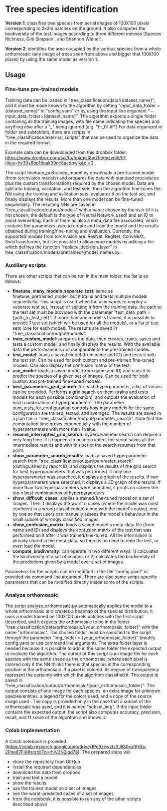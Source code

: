 # Tree species identification
**Version 1**: classifies tree species from aerial images of 100X100 pixels corresponding to 2x2m patches on the ground.
It also computes the biodiversity of the test images according to three different indexes (Species Richness, Gini Simpson
, and Shannon Wiener).

**Version 2**: identifies the area occupied by the various species from a whole orthomosaic (any image of trees seen
from above and bigger that 100X100 pixels) by using the same model as version 1.

## Usage
### Fine-tune pre-trained models
Training data can be loaded in "tree_classification/data/{dataset_name}", and it must be made known to the algorithm by
setting "input_data_folder = {dataset_name}" in "config.yaml" or by using the input line argument 
"--input_data_folder={dataset_name}". The algorithm expects a single folder containing all the training images,
with file name indicating the species and anything else after a "_" being ignored (e.g. "fir_01.tif")
For data organized in folder and subfolders, there are scripts in "tree_classification/external_scripts" that can be
used to organize the data in the required format.

Example data can be downloaded from this dropbox folder: 
https://www.dropbox.com/scl/fo/hpjrqist8id7h5gvzvni5/h?rlkey=hv30z8bp19qak99nc8acdpwik&dl=0

The script finetune_pretrained_model.py downloads a pre-trained model (from torchvision models) and prepares the data
with standard procedures plus the custom transformations required by the chosen model. Data are split into training,
validation, and test sets, then the algorithm fine-tunes the NN using the training and validation sets, evaluates it on
the test set, and finally displays the results. More than one model can be fine-tuned sequentially. The resulting NNs
are saved in "tree_classification/output/models" with a name chosen by the user (if it is not chosen, the default is
the type of Neural Network used) and an ID to avoid overwriting. Each of them as also a meta_data file associated,
which contains the parameters used to create and train the model and the results obtained during training/fine-tuning
and evaluation. Currently, the supported models from torchvision are: ResNet, RegNet, ConvNeXt, SwinTransformer, but it
is possible to allow more models by adding a file which defines the function "replace_decision_layer" in 
tree_classification/models/pretrained/{model_name}.py.

### Auxiliary scripts
There are other scripts that can be run in the main folder, the list is as follows:
- **finetune_many_models_separate_test**: same as finetune_pretrained_model, but it trains and tests multiple models
sequentially. This script is used when the user wants to employ a separate test set, instead of splitting it from the
training data. the path to the test set must be provided with the parameter "test_data_path = {path_to_test_set}". If
more than one model is trained, it is possible to provide 1 test set (which will be used for all the models), or a
list of test sets (one for each model). The results are saved in "tree_classification/output/models".
- **train_custom_model**: prepares the data, then creates, trains, saves and tests a custom model, and finally displays
the results. With the available data the performance is not comparable to the pre-trained models.
- **test_model**: loads a saved model (from name and ID) and tests it with the test set. Can be used for
both custom and pre-trained fine-tuned models. Can also display the confusion matrix of the test.
- **use_model**: loads a saved model (from name and ID) and uses it to predict the species of a given set of
images. Can be used for both custom and pre-trained fine-tuned models.
- **best_parameters_grid_search**: for each hyperparameter, a list of values can be provided. Performs a grid search
on them (trains and tests models for each possible combination), and outputs the evaluation of each combination of
hyperparameters. The parameter num_tests_for_configuration controls how many models for the same configuration are
trained, tested, and averaged. The results are saved in a json file in "tree_classification/output/parameter_search".
Note that the computation time grows exponentially with the number of hyperparameters with more than 1 value.
- **resume_interrupted_grid_search**: hyperparameter search can require a very long time. If it happens to be
interrupted, the script saves all the intermediate results and with this script the search resumes from that point.
- **show_parameter_search_results**: loads a saved hyperparameter search from
"tree_classification/output/parameter_search" (distinguished by report ID) and displays the results of the grid search
for best hyperparameters that was performed. If only one hyperparameter was searched, it displays a graph of the
results. If two hyperparameters were searched, it displays a 3D graph of the results. If more than two hyperparameters
were searched, it prints on screen the top _n_ best combinations of hyperparameters.
- **show_difficult_cases**: applies a trained/fine-tuned model on a set of images. Then it displays the worst _n_ cases
(where the model was most confident in a wrong classification) along with the model's output, one by one so that users
can manually assess the model's behaviour in the small subset of wrongly classified images.
- **show_confusion_matrix**: loads a saved model's meta-data file (from name and ID) and displays the confusion matrix
of the test that was performed on it after it was trained/fine-tuned. All the information is already stored in the
meta-data, so there is no need to redo the test, or even load the model.
- **compute_biodiversity**: can operate in two different ways: 1) calculates the biodiversity of a set of images, or 2)
calculates the biodiversity of the predictions given by a model over a set of images.

Parameters for the scripts can be modified in the file "config.yaml" or provided via command line argument. There are
also some script-specific parameters that can be modified directly inside some of the scripts.

### Analyze orthomosaic
The script analyse_orthomosaic.py automatically applies the model to a whole orthomosaic and creates a heatmap of the 
species distribution. It uses a model trained on 100X100 pixels patches with the first script described, and it expects
the orthomosaic to be in the folder "tree_classification/data/orthomosaic/{your_orthomosaic_folder}" with the name
"orthomosaic". The chosen folder must be specified to the script through the parameter
"img_folder = {your_orthomosaic_folder}" (modify config.yaml or use command line argument). The extra folder layer is
needed because it is possible to add in the same folder the expected output to evaluate the algorithm.
The output of this script is an image file for each species with the same shape as the orthomosaic, where each pixel
is colored only if the NN thinks there is that species in the corresponding position in the orthomosaic. If a pixel
is colored, its degree of transparency represent the certainty with which the algorithm classified it. The output is
saved in "tree_classification/output/orthomosaic/{your_orthomosaic_folder}". The output consists of one image for each
species, an extra image for unknown species/entities, a legend for the colors used, and a copy of the source image used
. The copy is provided only in the case that a subset of the orthomosaic was used, and it is named "subset_img".
If the input folder contains the expected output, the script also computes accuracy, precision, recall, and f1 score of
the algorithm and shows it.

### Colab implementation
A Colab notebook is provided 
(https://colab.research.google.com/drive/1Pe9zkwzts3JIi80xxRfrBa-2Pqe87FlK#scrollTo=rhiV2N2jqd78). The prepared steps
will:
- clone the repository from GitHub
- install the required dependencies
- download the data from dropbox
- train and test a model
- show the results
- use the trained model on a set of images
- see the worst-predicted cases of a set of images
- from the notebook, it is possible to run any of the other scripts described above